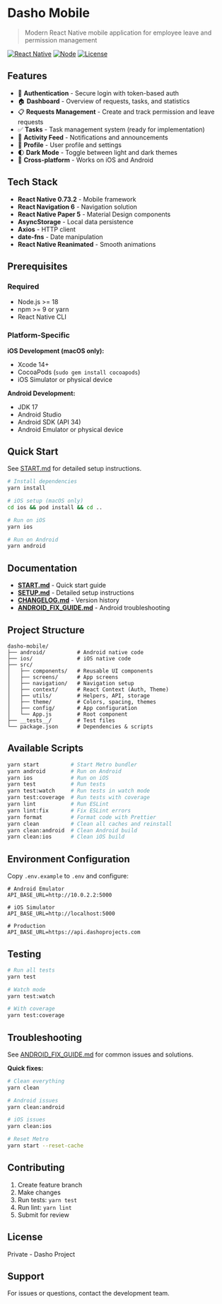 # Dasho Mobile

> Modern React Native mobile application for employee leave and permission management

[![React Native](https://img.shields.io/badge/React%20Native-0.73.2-blue.svg)](https://reactnative.dev/)
[![Node](https://img.shields.io/badge/Node-%3E%3D18-green.svg)](https://nodejs.org/)
[![License](https://img.shields.io/badge/License-Private-red.svg)]()

## Features

- 🔐 **Authentication** - Secure login with token-based auth
- 🏠 **Dashboard** - Overview of requests, tasks, and statistics
- 📋 **Requests Management** - Create and track permission and leave requests
- ✅ **Tasks** - Task management system (ready for implementation)
- 🔔 **Activity Feed** - Notifications and announcements
- 👤 **Profile** - User profile and settings
- 🌓 **Dark Mode** - Toggle between light and dark themes
- 📱 **Cross-platform** - Works on iOS and Android

## Tech Stack

- **React Native 0.73.2** - Mobile framework
- **React Navigation 6** - Navigation solution
- **React Native Paper 5** - Material Design components
- **AsyncStorage** - Local data persistence
- **Axios** - HTTP client
- **date-fns** - Date manipulation
- **React Native Reanimated** - Smooth animations

## Prerequisites

### Required
- Node.js >= 18
- npm >= 9 or yarn
- React Native CLI

### Platform-Specific

**iOS Development (macOS only):**
- Xcode 14+
- CocoaPods (`sudo gem install cocoapods`)
- iOS Simulator or physical device

**Android Development:**
- JDK 17
- Android Studio
- Android SDK (API 34)
- Android Emulator or physical device

## Quick Start

See [START.md](./START.md) for detailed setup instructions.

```bash
# Install dependencies
yarn install

# iOS setup (macOS only)
cd ios && pod install && cd ..

# Run on iOS
yarn ios

# Run on Android
yarn android
```

## Documentation

- **[START.md](./START.md)** - Quick start guide
- **[SETUP.md](./SETUP.md)** - Detailed setup instructions
- **[CHANGELOG.md](./CHANGELOG.md)** - Version history
- **[ANDROID_FIX_GUIDE.md](./ANDROID_FIX_GUIDE.md)** - Android troubleshooting

## Project Structure

```
dasho-mobile/
├── android/          # Android native code
├── ios/              # iOS native code
├── src/
│   ├── components/   # Reusable UI components
│   ├── screens/      # App screens
│   ├── navigation/   # Navigation setup
│   ├── context/      # React Context (Auth, Theme)
│   ├── utils/        # Helpers, API, storage
│   ├── theme/        # Colors, spacing, themes
│   ├── config/       # App configuration
│   └── App.js        # Root component
├── __tests__/        # Test files
└── package.json      # Dependencies & scripts
```

## Available Scripts

```bash
yarn start          # Start Metro bundler
yarn android        # Run on Android
yarn ios            # Run on iOS
yarn test           # Run tests
yarn test:watch     # Run tests in watch mode
yarn test:coverage  # Run tests with coverage
yarn lint           # Run ESLint
yarn lint:fix       # Fix ESLint errors
yarn format         # Format code with Prettier
yarn clean          # Clean all caches and reinstall
yarn clean:android  # Clean Android build
yarn clean:ios      # Clean iOS build
```

## Environment Configuration

Copy `.env.example` to `.env` and configure:

```env
# Android Emulator
API_BASE_URL=http://10.0.2.2:5000

# iOS Simulator
API_BASE_URL=http://localhost:5000

# Production
API_BASE_URL=https://api.dashoprojects.com
```

## Testing

```bash
# Run all tests
yarn test

# Watch mode
yarn test:watch

# With coverage
yarn test:coverage
```

## Troubleshooting

See [ANDROID_FIX_GUIDE.md](./ANDROID_FIX_GUIDE.md) for common issues and solutions.

**Quick fixes:**
```bash
# Clean everything
yarn clean

# Android issues
yarn clean:android

# iOS issues
yarn clean:ios

# Reset Metro
yarn start --reset-cache
```

## Contributing

1. Create feature branch
2. Make changes
3. Run tests: `yarn test`
4. Run lint: `yarn lint`
5. Submit for review

## License

Private - Dasho Project

## Support

For issues or questions, contact the development team.
